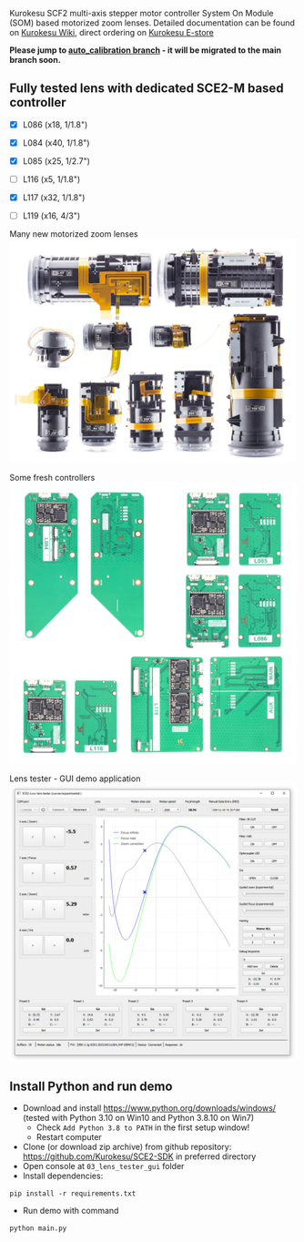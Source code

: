 Kurokesu SCF2 multi-axis stepper motor controller System On Module (SOM) based motorized zoom lenses. Detailed documentation can be found on [Kurokesu Wiki](https://wiki.kurokesu.com/books/motorized-zoom-lenses), direct ordering on [Kurokesu E-store](https://www.kurokesu.com/shop/motorized_zoom_lenses)

**Please jump to [auto_calibration branch](https://github.com/Kurokesu/SCE2-SDK/tree/auto_calibration) - it will be migrated to the main branch soon.**

## Fully tested lens with dedicated SCE2-M based controller
* [x] L086 (x18, 1/1.8")
* [x] L084 (x40, 1/1.8")
* [x] L085 (x25, 1/2.7")
* [ ] L116 (x5, 1/1.8")
* [x] L117 (x32, 1/1.8")
* [ ] L119 (x16, 4/3")


Many new motorized zoom lenses
![](images/motorized_zoom_lenses.jpg)


Some fresh controllers
![](images/SCE2_controllers.jpg)


Lens tester - GUI demo application
![](03_lens_tester_gui/screenshot.png)

## Install Python and run demo

* Download and install https://www.python.org/downloads/windows/ (tested with Python 3.10 on Win10 and Python 3.8.10 on Win7)
  * Check `Add Python 3.8 to PATH` in the first setup window!
  * Restart computer
* Clone (or download zip archive) from github repository: https://github.com/Kurokesu/SCE2-SDK in preferred directory
* Open console at `03_lens_tester_gui` folder
* Install dependencies:
```
pip install -r requirements.txt
```

* Run demo with command
```
python main.py
```
